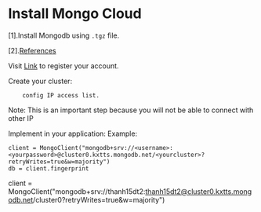 
# Install Mongo Cloud
[1].Install Mongodb using `.tgz` file.

[2].[References](https://docs.mongodb.com/manual/tutorial/install-mongodb-on-ubuntu-tarball/)

Visit [Link](https://account.mongodb.com/account/login) to register your account.

Create your cluster:

        config IP access list.

Note: This is an important step because you will not be able to connect with other IP

Implement in your application:
Example:
```python:
client = MongoClient("mongodb+srv://<username>:<yourpassword>@cluster0.kxtts.mongodb.net/<yourcluster>?retryWrites=true&w=majority")
db = client.fingerprint

```
client = MongoClient("mongodb+srv://thanh15dt2:thanh15dt2@cluster0.kxtts.mongodb.net/cluster0?retryWrites=true&w=majority")

